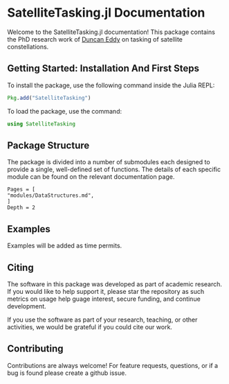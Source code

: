 # SatelliteTasking.jl Documentation

Welcome to the SatelliteTasking.jl documentation! This package contains the 
PhD research work of [Duncan Eddy](https://github.com/duncan-eddy) on tasking 
of satellite constellations.

## Getting Started: Installation And First Steps

To install the package, use the following command inside the Julia REPL:
```julia
Pkg.add("SatelliteTasking")
```

To load the package, use the command:

```julia
using SatelliteTasking
```

## Package Structure

The package is divided into a number of submodules each designed to provide a single, well-defined set of functions. The details of each specific module can be found on the relevant documentation page.

```@contents
Pages = [
"modules/DataStructures.md",
]
Depth = 2
```

## Examples

Examples will be added as time permits.

## Citing

The software in this package was developed as part of academic research.
If you would like to help support it, please star the repository as such metrics on
usage help guage interest, secure funding, and continue development. 

If you use the software as part of your research, teaching, or other activities, we would be grateful if you could cite our work.

## Contributing

Contributions are always welcome! For feature requests, questions, or if a bug is found please create a github issue.